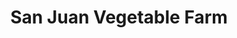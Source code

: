 ---
title: "San Juan Vegetable Farm"
url: /ormoc-city/san-juan-vegetable-farm/
shop: greengrocer
---